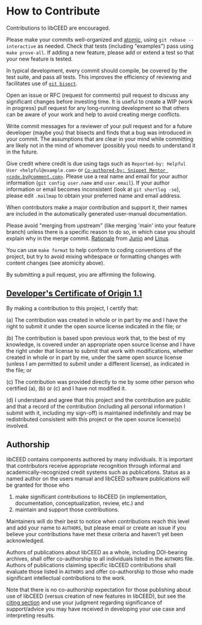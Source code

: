 # How to Contribute

Contributions to libCEED are encouraged.
<!---
Please use a pull request to the appropriate branch ('stable' for backward-compatible bug fixes for the last stable release, main' for new features and everything else).
-->
Please make your commits well-organized and [atomic](https://en.wikipedia.org/wiki/Atomic_commit#Atomic_commit_convention), using `git rebase --interactive` as needed.
Check that tests (including "examples") pass using `make prove-all`.
If adding a new feature, please add or extend a test so that your new feature is tested.

In typical development, every commit should compile, be covered by the test suite, and pass all tests.
This improves the efficiency of reviewing and facilitates use of [`git bisect`](https://git-scm.com/docs/git-bisect).

Open an issue or RFC (request for comments) pull request to discuss any significant changes before investing time.
It is useful to create a WIP (work in progress) pull request for any long-running development so that others can be aware of your work and help to avoid creating merge conflicts.

Write commit messages for a reviewer of your pull request and for a future developer (maybe you) that bisects and finds that a bug was introduced in your commit.
The assumptions that are clear in your mind while committing are likely not in the mind of whomever (possibly you) needs to understand it in the future.

Give credit where credit is due using tags such as `Reported-by: Helpful User <helpful@example.com>` or [`Co-authored-by: Snippet Mentor <code.by@comment.com>`](https://help.github.com/en/github/committing-changes-to-your-project/creating-a-commit-with-multiple-authors#creating-co-authored-commits-on-the-command-line).
Please use a real name and email for your author information (`git config user.name` and `user.email`).
If your author information or email becomes inconsistent (look at `git shortlog -se`), please edit `.mailmap` to obtain your preferred name and email address.

When contributors make a major contribution and support it, their names are included in the automatically generated user-manual documentation.

Please avoid "merging from upstream" (like merging 'main' into your feature branch) unless there is a specific reason to do so, in which case you should explain why in the merge commit.
[Rationale](https://lwn.net/Articles/328436/) from
[Junio](https://gitster.livejournal.com/42247.html) and
[Linus](http://yarchive.net/comp/linux/git_merges_from_upstream.html).

You can use `make format` to help conform to coding conventions of the project, but try to avoid mixing whitespace or formatting changes with content changes (see atomicity above).

By submitting a pull request, you are affirming the following.

## [Developer's Certificate of Origin 1.1](https://developercertificate.org/)

By making a contribution to this project, I certify that:

(a) The contribution was created in whole or in part by me and I have the right to submit it under the open source license indicated in the file; or

(b) The contribution is based upon previous work that, to the best of my knowledge, is covered under an appropriate open source license and I have the right under that license to submit that work with modifications, whether created in whole or in part by me, under the same open source license (unless I am permitted to submit under a different license), as indicated in the file; or

(c) The contribution was provided directly to me by some other person who certified (a), (b) or (c) and I have not modified it.

(d) I understand and agree that this project and the contribution are public and that a record of the contribution (including all personal information I submit with it, including my sign-off) is maintained indefinitely and may be redistributed consistent with this project or the open source license(s) involved.

## Authorship

libCEED contains components authored by many individuals.
It is important that contributors receive appropriate recognition through informal and academically-recognized credit systems such as publications.
Status as a named author on the users manual and libCEED software publications will be granted for those who

1. make significant contributions to libCEED (in implementation, documentation, conceptualization, review, etc.) and
2. maintain and support those contributions.

Maintainers will do their best to notice when contributions reach this level and add your name to `AUTHORS`, but please email or create an issue if you believe your contributions have met these criteria and haven't yet been acknowledged.

Authors of publications about libCEED as a whole, including DOI-bearing archives, shall offer co-authorship to all individuals listed in the `AUTHORS` file.
Authors of publications claiming specific libCEED contributions shall evaluate those listed in `AUTHORS` and offer co-authorship to those who made significant intellectual contributions to the work.

Note that there is no co-authorship expectation for those publishing about use of libCEED (versus creation of new features in libCEED), but see the [citing section](https://libceed.org/en/latest/gettingstarted/#how-to-cite) and use your judgment regarding significance of support/advice you may have received in developing your use case and interpreting results.
